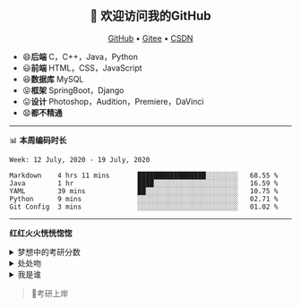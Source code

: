 <h2 align="center">👋 欢迎访问我的GitHub</h2>
<p align="center">
  <a href="https://github.com/eternidad33">GitHub</a> •
  <a href="https://gitee.com/eternidad33">Gitee</a> •
  <a href="https://blog.csdn.net/qq_42907802">CSDN</a>
</p>


- :smile:**后端**  C，C++，Java，Python
- :smiley:**前端** HTML，CSS，JavaScript
- :satisfied:**数据库** MySQL
- :stuck_out_tongue_closed_eyes:**框架** SpringBoot，Django
- :stuck_out_tongue:**设计** Photoshop，Audition，Premiere，DaVinci
- :anguished:**都不精通**

-------

📊 **本周编码时长**

<!--START_SECTION:waka-->
```text
Week: 12 July, 2020 - 19 July, 2020

Markdown    4 hrs 11 mins       █████████████████░░░░░░░░   68.55 % 
Java        1 hr                ████░░░░░░░░░░░░░░░░░░░░░   16.59 % 
YAML        39 mins             ██░░░░░░░░░░░░░░░░░░░░░░░   10.75 % 
Python      9 mins              ░░░░░░░░░░░░░░░░░░░░░░░░░   02.71 % 
Git Config  3 mins              ░░░░░░░░░░░░░░░░░░░░░░░░░   01.02 %
```
<!--END_SECTION:waka-->

-------

**红红火火恍恍惚惚**

<details>
<summary>梦想中的考研分数</summary>

|  科目  | 分数 |
| :----: | :--: |
|  政治  | 100  |
|  英语  | 100  |
|  数学  | 150  |
| 专业课 | 150  |
|  总分  | 500  |

:alien: 哈哈，果然是在做梦
</details>

<details>
<summary>处处吻</summary>

:kissing_heart:你小心

一吻便颠倒众生

一吻便救一个人

给你拯救的体温

总会再捐给某人

一吻便偷一个心

一吻便杀一个人

一串敏感一串金

一秒崎岖的旅行

</details>

<details>
<summary>我是谁</summary>

点击查看[我是谁](https://gitee.com/eternidad33/picbed/raw/master/img/1595172881140.png)
</details>

> :pray:考研上岸
